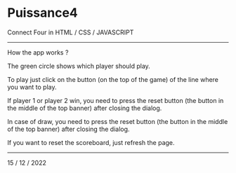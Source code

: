 # Puissance4

Connect Four in HTML / CSS / JAVASCRIPT

------------------------

How the app works ?

The green circle shows which player should play.

To play just click on the button (on the top of the game) of the line where you want to play.

If player 1 or player 2 win, you need to press the reset button (the button in the middle of the top banner) after closing the dialog.

In case of draw, you need to press the reset button (the button in the middle of the top banner) after closing the dialog.

If you want to reset the scoreboard, just refresh the page.

--------------------

15 / 12 / 2022
